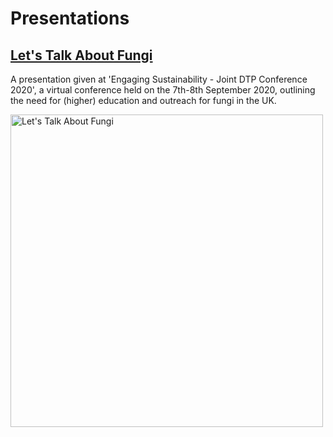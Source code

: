 # Presentations #

## [Let's Talk About Fungi](https://github.com/Rowena-h/Presentations/blob/master/Let's%20Talk%20About%20Fungi/ "Let's Talk About Fungi") ##

A presentation given at 'Engaging Sustainability - Joint DTP Conference 2020', a virtual conference held on the 7th-8th September 2020, outlining the need for (higher) education and outreach for fungi in the UK.

<a href="https://github.com/Rowena-h/Presentations/blob/master/Let's%20Talk%20About%20Fungi/"><img src="https://github.com/Rowena-h/Presentations/blob/master/Let's%20Talk%20About%20Fungi/front.png" width="500" alt="Let's Talk About Fungi"></a>
